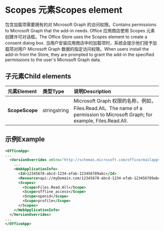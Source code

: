 # <a name="scopes-element"></a><span data-ttu-id="cf136-101">Scopes 元素</span><span class="sxs-lookup"><span data-stu-id="cf136-101">Scopes element</span></span>

<span data-ttu-id="cf136-102">包含加载项需要拥有的对 Microsoft Graph 的访问权限。</span><span class="sxs-lookup"><span data-stu-id="cf136-102">Contains permissions to Microsoft Graph that the add-in needs.</span></span> <span data-ttu-id="cf136-103">Office 应用商店使用 Scopes 元素创建许可对话框。</span><span class="sxs-lookup"><span data-stu-id="cf136-103">The Office Store uses the Scopes element to create a consent dialog box.</span></span> <span data-ttu-id="cf136-104">当用户安装应用商店中的加载项时，系统会提示他们授予加载项对用户 Microsoft Graph 数据的指定访问权限。</span><span class="sxs-lookup"><span data-stu-id="cf136-104">When users install the add-in from the Store, they are prompted to grant the add-in the specified permissions to the user's Microsoft Graph data.</span></span>

## <a name="child-elements"></a><span data-ttu-id="cf136-105">子元素</span><span class="sxs-lookup"><span data-stu-id="cf136-105">Child elements</span></span>

|  <span data-ttu-id="cf136-106">元素</span><span class="sxs-lookup"><span data-stu-id="cf136-106">Element</span></span> |  <span data-ttu-id="cf136-107">类型</span><span class="sxs-lookup"><span data-stu-id="cf136-107">Type</span></span>  |  <span data-ttu-id="cf136-108">说明</span><span class="sxs-lookup"><span data-stu-id="cf136-108">Description</span></span>  |
|:-----|:-----|:-----|
|  <span data-ttu-id="cf136-109">**Scope**</span><span class="sxs-lookup"><span data-stu-id="cf136-109">**Scope**</span></span>                |  <span data-ttu-id="cf136-110">string</span><span class="sxs-lookup"><span data-stu-id="cf136-110">string</span></span>     |   <span data-ttu-id="cf136-111">Microsoft Graph 权限的名称，例如，Files.Read.All。</span><span class="sxs-lookup"><span data-stu-id="cf136-111">The name of a permission to Microsoft Graph; for example, Files.Read.All.</span></span> |

## <a name="example"></a><span data-ttu-id="cf136-112">示例</span><span class="sxs-lookup"><span data-stu-id="cf136-112">Example</span></span>

```xml
<OfficeApp>
...
  <VersionOverrides xmlns="http://schemas.microsoft.com/office/mailappversionoverrides" xsi:type="VersionOverridesV1_0">
    ...
    <WebApplicationInfo>
      <Id>12345678-abcd-1234-efab-123456789abc</Id>
      <Resource>api://myDomain.com/12345678-abcd-1234-efab-123456789abc<Resource>
      <Scopes>
        <Scope>Files.Read.All</Scope>
        <Scope>offline_access</Scope>
        <Scope>openid</Scope>
        <Scope>profile</Scope>
      </Scopes>
    </WebApplicationInfo>
  </VersionOverrides>
...
</OfficeApp>
```
